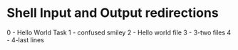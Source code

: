 # Shell Input and Output redirections
0 - Hello World Task
1 - confused smiley
2 - Hello world file
3 - 3-two files
4 - 4-last lines
